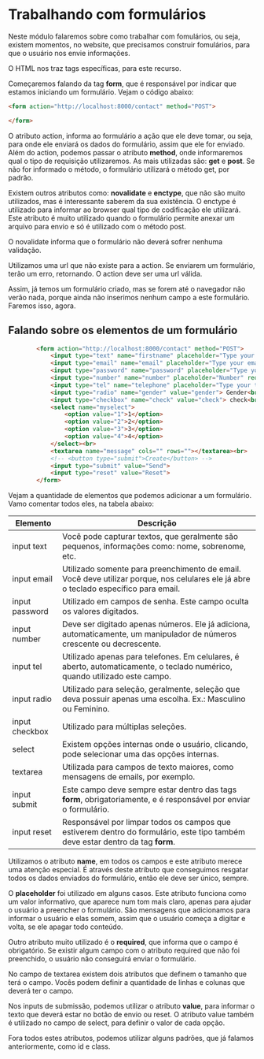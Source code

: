 # Trabalhando com formulários

Neste módulo falaremos sobre como trabalhar com fomulários, ou seja, existem momentos, no website, que precisamos construir fomulários, para que o usuário nos envie informações.

O HTML nos traz tags específicas, para este recurso.

Começaremos falando da tag **form**, que é responsável por indicar que estamos iniciando um formulário. Vejam o código abaixo:

```html
<form action="http://localhost:8000/contact" method="POST">

</form>
```

O atributo action, informa ao formulário a ação que ele deve tomar, ou seja, para onde ele enviará os dados do formulário, assim que ele for enviado. 
Além do action, podemos passar o atributo **method**, onde informaremos qual o tipo de requisição utilizaremos. As mais utilizadas são: **get** e **post**. Se não for informado o método, o formulário utilizará o método get, por padrão.

Existem outros atributos como: **novalidate** e **enctype**, que não são muito utilizados, mas é interessante saberem da sua  existência. O enctype é utilizado para informar ao browser qual tipo de codificação ele utilizará. Este atributo é muito utilizado quando o formulário permite anexar um arquivo para envio e só é utilizado com o método post.

O novalidate informa que o formulário não deverá sofrer nenhuma validação.

Utilizamos uma url que não existe para a action. Se enviarem um formulário, terão um erro, retornando. O action deve ser uma url válida.

Assim, já temos um formulário criado, mas se forem até o navegador não verão nada, porque ainda não inserimos nenhum campo a este formulário. Faremos isso, agora.

## Falando sobre os elementos de um formulário

```html
        <form action="http://localhost:8000/contact" method="POST">
            <input type="text" name="firstname" placeholder="Type your firstname:" required><br>
            <input type="email" name="email" placeholder="Type your email:" required><br>
            <input type="password" name="password" placeholder="Type your password:" required><br>
            <input type="number" name="number" placeholder="Number" required><br>
            <input type="tel" name="telephone" placeholder="Type your telephone:" required><br>
            <input type="radio" name="gender" value="gender"> Gender<br>
            <input type="checkbox" name="check" value="check"> check<br>
            <select name="myselect">
                <option value="1">1</option>
                <option value="2">2</option>
                <option value="3">3</option>
                <option value="4">4</option>
            </select><br>
            <textarea name="message" cols="" rows=""></textarea><br>
            <!-- <button type="submit">Create</button> -->
            <input type="submit" value="Send">
            <input type="reset" value="Reset">
        </form>
```

Vejam a quantidade de elementos que podemos adicionar a um formulário. Vamo comentar todos eles, na tabela abaixo:

Elemento | Descrição
------------ | --------------
input text | Você pode capturar textos, que geralmente são pequenos, informações como: nome, sobrenome, etc.
input email | Utilizado somente para preenchimento de email. Você deve utilizar porque, nos celulares ele já abre o teclado específico para email.
input password | Utilizado em campos de senha. Este campo oculta os valores digitados.
input number | Deve ser digitado apenas números. Ele já adiciona, automaticamente, um manipulador de números crescente ou decrescente.
input tel | Utilizado apenas para telefones. Em celulares, é aberto, automaticamente, o teclado numérico, quando utilizado este campo.
input radio | Utilizado para seleção, geralmente, seleção que deva possuir apenas uma escolha. Ex.: Masculino ou Feminino.
input checkbox | Utilizado para múltiplas seleções.
select | Existem opções internas onde o usuário, clicando, pode selecionar uma das opções internas.
textarea | Utilizada para campos de texto maiores, como mensagens de emails, por exemplo.
input submit | Este campo deve sempre estar dentro das tags **form**, obrigatoriamente, e é responsável por enviar o formulário.
input reset | Responsável por limpar todos os campos que estiverem dentro do formulário, este tipo também deve estar dentro da tag **form**.

Utilizamos o atributo **name**, em todos os campos e este atributo merece uma atenção especial. É através deste atributo que conseguimos resgatar todos os dados enviados do formulário, então ele deve ser único, sempre.

O **placeholder** foi utilizado em alguns casos. Este atributo funciona como um valor informativo, que aparece num tom mais claro, apenas para ajudar o usuário a preencher o formulário. São mensagens que adicionamos para informar o usuário e elas somem, assim que o usuário começa a digitar e volta, se ele apagar todo conteúdo.

Outro atributo muito utilizado é o **required**, que informa que o campo é obrigatório. Se existir algum campo com o atributo required que não foi preenchido, o usuário não conseguirá enviar o formulário.

No campo de textarea existem dois atributos que definem o tamanho que terá o campo. Vocês podem definir a quantidade de linhas e colunas que deverá ter o campo.

Nos inputs de submissão, podemos utilizar o atributo **value**, para informar o texto que deverá estar no botão de envio ou reset. O atributo value também é utilizado no campo de select, para definir o valor de cada opção.

Fora todos estes atributos, podemos utilizar alguns padrões, que já falamos anteriormente, como id e class.